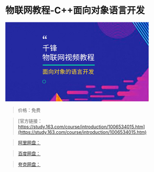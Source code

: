 # 物联网教程-C++面向对象语言开发

![img](../../../assets/study163/free/9c6dff688ad94dfd93b8580a13633513.jpg)

> 价格：免费

> [官方链接：https://study.163.com/course/introduction/1006534015.htm](https://study.163.com/course/introduction/1006534015.htm)

> [阿里网盘：]()

> [百度网盘：]()

> [夸克网盘：]()

